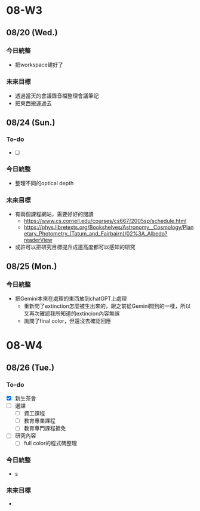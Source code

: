 # 08-W3
## 08/20 (Wed.)
### 今日統整
- 把workspace建好了
### 未來目標
- 透過當天的會議錄音檔整理會議筆記
- 把東西搬運過去
## 08/24 (Sun.)
### To-do
- [ ] 
### 今日統整
- 整理不同的optical depth
### 未來目標
- 有兩個課程網站，需要好好的閱讀
	- https://www.cs.cornell.edu/courses/cs667/2005sp/schedule.html
	- https://phys.libretexts.org/Bookshelves/Astronomy__Cosmology/Planetary_Photometry_(Tatum_and_Fairbairn)/02%3A_Albedo?readerView
- 或許可以把研究目標提升成連高度都可以感知的研究
## 08/25 (Mon.)
### 今日統整
- 把Gemini本來在處理的東西放到chatGPT上處理
	- 重新問了extinction怎麼被生出來的，跟之前從Gemini問到的一樣，所以又再次確認我所知道的extincion內容無誤
	- 詢問了final color，但還沒去確認回應
# 08-W4
## 08/26 (Tue.)
### To-do
- [x] 新生茶會
- [ ] 選課
	- [ ] 資工課程
	- [ ] 教育專業課程
	- [ ] 教育專門課程抵免
- [ ] 研究內容
	- [ ] full color的程式碼整理
### 今日統整
- s
### 未來目標
- 